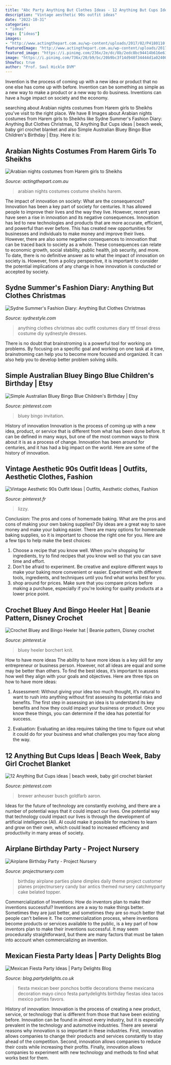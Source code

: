 ```yaml
---
title: "Abc Party Anything But Clothes Ideas - 12 Anything But Cups Ideas"
description: "Vintage aesthetic 90s outfit ideas"
date: "2022-10-31"
categories:
- "ideas"
tags: ["ideas"]
images:
- "http://www.actingthepart.com.au/wp-content/uploads/2017/02/P4180110.jpg"
featuredImage: "http://www.actingthepart.com.au/wp-content/uploads/2017/02/P4180110.jpg"
featured_image: "https://i.pinimg.com/236x/2e/dc/8b/2edc8bc94414b616e61ee2e8372a9ab8--st-party-halloween-foods.jpg"
image: "https://i.pinimg.com/736x/20/b9/bc/20b9bc3f14d948f34444d1a024006197.jpg"
ShowToc: true
author: "Prof. Saul Hickle DVM"
---
```



Invention is the process of coming up with a new idea or product that no one else has come up with before. Invention can be something as simple as a new way to make a product or a new way to do business. Inventions can have a huge impact on society and the economy.

	

		
searching about Arabian nights costumes from Harem girls to Sheikhs you've visit to the right place. We have 8 Images about Arabian nights costumes from Harem girls to Sheikhs like Sydne Summer&#039;s Fashion Diary: Anything But Clothes Christmas, 12 Anything But Cups ideas | beach week, baby girl crochet blanket and also Simple Australian Bluey Bingo Blue Children&#039;s Birthday | Etsy. Here it is:
		
    
## Arabian Nights Costumes From Harem Girls To Sheikhs

<img loading=lazy src="http://www.actingthepart.com.au/wp-content/uploads/2017/02/P4180110.jpg" onerror="this.onerror=null;this.src='https://tse3.mm.bing.net/th?id=OIP.TwmH2LXeZXcPr3EOZyeF5QHaJ4&amp;pid=15.1';" alt="Arabian nights costumes from Harem girls to Sheikhs">

_Source: actingthepart.com.au_

>arabian nights costumes costume sheikhs harem. 

	

The impact of innovation on society: What are the consequences?
Innovation has been a key part of society for centuries. It has allowed people to improve their lives and the way they live. However, recent years have seen a rise in innovation and its negative consequences. Innovation has led to new technologies and products that are more accurate, efficient, and powerful than ever before. This has created new opportunities for businesses and individuals to make money and improve their lives. However, there are also some negative consequences to innovation that can be traced back to society as a whole. These consequences can relate to economic growth, social stability, public health, job security, and more. To date, there is no definitive answer as to what the impact of innovation on society is. However, from a policy perspective, it is important to consider the potential implications of any change in how innovation is conducted or accepted by society.

    
## Sydne Summer&#039;s Fashion Diary: Anything But Clothes Christmas

<img loading=lazy src="http://www.sydnestyle.com/wp-content/uploads/2010/12/Tinsel-599x1024.jpg" onerror="this.onerror=null;this.src='https://tse4.mm.bing.net/th?id=OIP.evfcFdYBybMzKcQmVX3qWwHaMq&amp;pid=15.1';" alt="Sydne Summer&#039;s Fashion Diary: Anything But Clothes Christmas">

_Source: sydnestyle.com_

>anything clothes christmas abc outfit costumes diary ttf tinsel dress costume diy sydnestyle dresses. 

	

There is no doubt that brainstroming is a powerful tool for working on problems. By focusing on a specific goal and working on one task at a time, brainstroming can help you to become more focused and organized. It can also help you to develop better problem solving skills.

    
## Simple Australian Bluey Bingo Blue Children&#039;s Birthday | Etsy

<img loading=lazy src="https://i.pinimg.com/736x/c9/5c/e2/c95ce29b9444c9162e3160837e61828a.jpg" onerror="this.onerror=null;this.src='https://tse3.mm.bing.net/th?id=OIP.6KgD7Vn44JCBrX0VehWtNQHaKy&amp;pid=15.1';" alt="Simple Australian Bluey Bingo Blue Children&#039;s Birthday | Etsy">

_Source: pinterest.com_

>bluey bingo invitation. 

	

History of innovation
Innovation is the process of coming up with a new idea, product, or service that is different from what has been done before. It can be defined in many ways, but one of the most common ways to think about it is as a process of change. Innovation has been around for centuries, and it has had a big impact on the world. Here are some of the history of innovation.

    
## Vintage Aesthetic 90s Outfit Ideas | Outfits, Aesthetic Clothes, Fashion

<img loading=lazy src="https://i.pinimg.com/736x/4e/17/2d/4e172dcc3e0f43722e2f6620c9ab1c9e.jpg" onerror="this.onerror=null;this.src='https://tse3.mm.bing.net/th?id=OIP.WpIqJc92F6THAsQKA3GkbgHaHU&amp;pid=15.1';" alt="Vintage Aesthetic 90s Outfit Ideas | Outfits, Aesthetic clothes, Fashion">

_Source: pinterest.fr_

>lizzy. 

	

Conclusion: The pros and cons of homemade baking.
What are the pros and cons of making your own baking supplies? Diy ideas are a great way to save money and make your baking easier. There are many options for homemade baking supplies, so it is important to choose the right one for you. Here are a few tips to help make the best choices: 
1. Choose a recipe that you know well. When you're shopping for ingredients, try to find recipes that you know well so that you can save time and effort. 
2. Don't be afraid to experiment. Be creative and explore different ways to make your baking more convenient or easier. Experiment with different tools, ingredients, and techniques until you find what works best for you. 
3. shop around for prices. Make sure that you compare prices before making a purchase, especially if you're looking for quality products at a lower price point.

    
## Crochet Bluey And Bingo Heeler Hat | Beanie Pattern, Disney Crochet

<img loading=lazy src="https://i.pinimg.com/736x/20/b9/bc/20b9bc3f14d948f34444d1a024006197.jpg" onerror="this.onerror=null;this.src='https://tse3.mm.bing.net/th?id=OIP.Y04wN8FqXTzLg3b7xD5rQwHaJ3&amp;pid=15.1';" alt="Crochet Bluey and Bingo Heeler hat | Beanie pattern, Disney crochet">

_Source: pinterest.ie_

>bluey heeler borchert knit. 

	

How to have more ideas
The ability to have more ideas is a key skill for any entrepreneur or business person. However, not all ideas are equal and some may be better than others. To find the best ideas, it’s important to assess how well they align with your goals and objectives. Here are three tips on how to have more ideas:
1. Assessment: Without giving your idea too much thought, it’s natural to want to rush into anything without first assessing its potential risks and benefits. The first step in assessing an idea is to understand its key benefits and how they could impact your business or product. Once you know these things, you can determine if the idea has potential for success.

2. Evaluation: Evaluating an idea requires taking the time to figure out what it could do for your business and what challenges you may face along the way.

    
## 12 Anything But Cups Ideas | Beach Week, Baby Girl Crochet Blanket

<img loading=lazy src="https://i.pinimg.com/236x/2e/dc/8b/2edc8bc94414b616e61ee2e8372a9ab8--st-party-halloween-foods.jpg" onerror="this.onerror=null;this.src='https://tse4.mm.bing.net/th?id=OIP.ObO7JhSDpqncgTxA6jzcgwDIEs&amp;pid=15.1';" alt="12 Anything But Cups ideas | beach week, baby girl crochet blanket">

_Source: pinterest.com_

>brewer anheuser busch goldfarb aaron. 

	

Ideas for the future of technology are constantly evolving, and there are a number of potential ways that it could impact our lives. One potential way that technology could impact our lives is through the development of artificial intelligence (AI). AI could make it possible for machines to learn and grow on their own, which could lead to increased efficiency and productivity in many areas of society.

    
## Airplane Birthday Party - Project Nursery

<img loading=lazy src="http://projectnursery.com/wp-content/uploads/2012/08/IMG_88211.jpg" onerror="this.onerror=null;this.src='https://tse4.mm.bing.net/th?id=OIP.NL_f0FdB43fKYDvJO5NqYwHaLH&amp;pid=15.1';" alt="Airplane Birthday Party - Project Nursery">

_Source: projectnursery.com_

>birthday airplane parties plane dimples daily theme project customer planes projectnursery candy bar antics themed nursery catchmyparty cake belated topper. 

	

Commercialization of Inventions: How do inventors plan to make their inventions successful?
Inventions are a way to make things better. Sometimes they are just better, and sometimes they are so much better that people can't believe it. The commercialization process, where inventions become products or services available to the public, is a key part of how inventors plan to make their inventions successful. It may seem procedurally straightforward, but there are many factors that must be taken into account when commercializing an invention.

    
## Mexican Fiesta Party Ideas | Party Delights Blog

<img loading=lazy src="http://blog.partydelights.co.uk/wp-content/uploads/2016/03/mexican-fiesta-beer-bottle-ponchos.jpg" onerror="this.onerror=null;this.src='https://tse4.mm.bing.net/th?id=OIP.mOg_qKBvwF6hfGWD0OZioQHaK7&amp;pid=15.1';" alt="Mexican Fiesta Party Ideas | Party Delights Blog">

_Source: blog.partydelights.co.uk_

>fiesta mexican beer ponchos bottle decorations theme mexicana decoration mayo cinco festa partydelights birthday fiestas idea tacos mexico parties favors. 

	

History of innovation:
Innovation is the process of creating a new product, service, or technology that is different from those that have been existing before. Innovation can be found in almost every industry, but it is especially prevalent in the technology and automotive industries. There are several reasons why innovation is so important in these industries. First, innovation allows companies to change their products and services constantly to stay ahead of the competition. Second, innovation allows companies to reduce their costs while increasing their profits. Finally, innovation allows companies to experiment with new technology and methods to find what works best for them.

